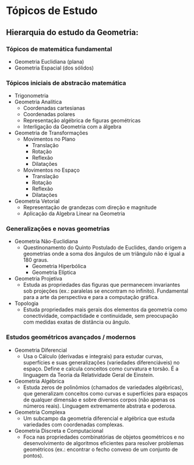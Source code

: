 # Tópicos de Estudo
## Hierarquia do estudo da Geometria:

### Tópicos de matemática fundamental
- Geometria Euclidiana (plana)
- Geometria Espacial (dos sólidos)

### Tópicos iniciais de abstracão matemática
- Trigonometria
- Geometria Analítica
    - Coordenadas cartesianas
    - Coordenadas polares
    - Representação algébrica de figuras geométricas
    - Interligação da Geometria com a álgebra
- Geometria de Transformações
    - Movimentos no Plano
        - Translação
        - Rotação
        - Reflexão
        - Dilatações
    - Movimentos no Espaço
        - Translação
        - Rotação
        - Reflexão
        - Dilatações
- Geometria Vetorial
    - Representação de grandezas com direção e magnitude
    - Aplicação da Algebra Linear na Geometria

### Generalizações e novas geometrias
- Geometria Não-Euclidiana
    - Questinonamento do Quinto Postulado de Euclides, dando origem a geometrias onde a soma dos ângulos de um triângulo não é igual a 180 graus.
        - Geometria Hiperbólica
        - Geometria Elíptica
- Geometria Projetiva
    - Estuda as propriedades das figuras que permanecem invariantes sob projeções (ex.: paralelas se encontram no infinito). Fundamental para a arte da perspectiva e para a computação gráfica.
- Topologia
    - Estuda propriedades mais gerais dos elementos da geometria como conectividade, compactidade e continuidade, sem preocupação com medidas exatas de distância ou ângulo.

### Estudos geométricos avançados / modernos
- Geometria Diferencial
    - Usa o Cálculo (derivadas e integrais) para estudar curvas, superfícies e suas generalizações (variedades diferenciáveis) no espaço. Define e calcula conceitos como curvatura e torsão. É a linguagem da Teoria da Relatividade Geral de Einstein.
- Geometria Algébrica
    - Estuda zeros de polinômios (chamados de variedades algébricas), que generalizam conceitos como curvas e superfícies para espaços de qualquer dimensão e sobre diversos corpos (não apenas os números reais). Linguagem extremamente abstrata e poderosa.
- Geometria Complexa
    - Um subcampo da geometria diferencial e algébrica que estuda variedades com coordenadas complexas.
- Geometria Discreta e Computacional
    - Foca nas propriedades combinatórias de objetos geométricos e no desenvolvimento de algoritmos eficientes para resolver problemas geométricos (ex.: encontrar o fecho convexo de um conjunto de pontos).
